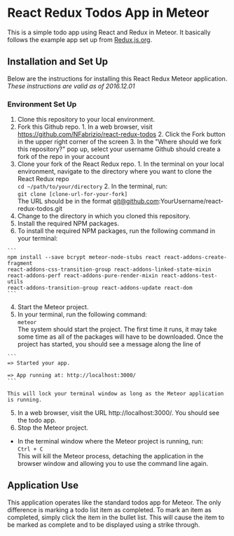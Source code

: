 # React Redux Todos App in Meteor

This is a simple todo app using React and Redux in Meteor. It basically follows
the example app set up from [Redux.js.org](http://redux.js.org/docs/basics/ExampleTodoList.html).

## Installation and Set Up  
Below are the instructions for installing this React Redux Meteor application.
*These instructions are valid as of 2016.12.01*

### Environment Set Up  
1. Clone this repository to your local environment.
  1. Fork this Github repo.
    1. In a web browser, visit https://github.com/NFabrizio/react-redux-todos
    2. Click the Fork button in the upper right corner of the screen
    3. In the "Where should we fork this repository?" pop up, select your username
    Github should create a fork of the repo in your account
  2. Clone your fork of the React Redux repo.
    1. In the terminal on your local environment, navigate to the directory where
    you want to clone the React Redux repo  
      `cd ~/path/to/your/directory`
    2. In the terminal, run:  
      `git clone [clone-url-for-your-fork]`  
      The URL should be in the format git@github.com:YourUsername/react-redux-todos.git
2. Change to the directory in which you cloned this repository.
3. Install the required NPM packages.
  1. To install the required NPM packages, run the following command in your terminal:  

    ```
    npm install --save bcrypt meteor-node-stubs react react-addons-create-fragment
    react-addons-css-transition-group react-addons-linked-state-mixin
    react-addons-perf react-addons-pure-render-mixin react-addons-test-utils
    react-addons-transition-group react-addons-update react-dom  
    ```

4. Start the Meteor project.
  1. In your terminal, run the following command:  
    `meteor`  
    The system should start the project. The first time it runs, it may take
    some time as all of the packages will have to be downloaded. Once the project
    has started, you should see a message along the line of

    ```
    => Started your app.  

    => App running at: http://localhost:3000/
    ```  

    This will lock your terminal window as long as the Meteor application is running.
5. In a web browser, visit the URL http://localhost:3000/. You should see the todo app.
6. Stop the Meteor project.
  * In the terminal window where the Meteor project is running, run:  
    `Ctrl + C`  
    This will kill the Meteor process, detaching the application in the browser
    window and allowing you to use the command line again.

## Application Use  
This application operates like the standard todos app for Meteor. The only
difference is marking a todo list item as completed. To mark an item as completed,
simply click the item in the bullet list. This will cause the item to be marked
as complete and to be displayed using a strike through.
